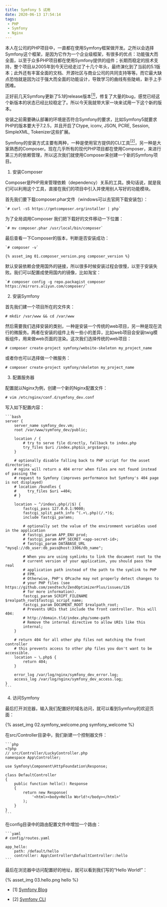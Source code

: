 ```yaml
---
title: Symfony 5 试用
date: 2020-06-13 17:54:14
tags:
 - PHP
 - Symfony
 - Nginx
---
```


本人在公司的PHP项目中，一直都在使用Symfony框架做开发。之所以会选择Symfony这个框架，是因为它作为一个企业级框架，有很多的优点：功能强大而全面，以至于众多PHP项目都在使用Symfony提供的组件；长期而稳定的技术支持，整个项目从2005年到今天已经走过了十几个年头，最终演化到了当前的5.1版本；此外还有丰富全面的文档、开源社区与商业公司的共同支持等等。而它最大缺点恐怕就是因为过于强大而全面的功能设计，导致学习的曲线有些陡峭，新手上手困难。

正好前几天Symfony更新了5.1的release版本[<sup>[1]</sup>](#refer-anchor-1)，修复了大量的bug，感觉已经这个新版本的状态已经比较稳定了。所以今天我就带大家一块来试用一下这个新的版本。

<!-- more -->

安装之前需要确认部署的环境是否符合Symfony的要求，比如Symfony5就要求PHP的版本要大于7.2.5，并且开启了Ctype, iconv, JSON, PCRE, Session, SimpleXML, Tokenizer这些扩展。

Symfony的安装方式主要有两种，一种是使用官方提供的CLI工具[<sup>[2]</sup>](#refer-anchor-2)，另一种是大家熟悉的Composer。现在几乎所有的现代PHP项目都在使用Composer，来进行第三方的依赖管理，所以这次我们就使用Composer来创建一个新的Symfony项目。

1. 安装Composer

  Composer是PHP用来管理依赖（dependency）关系的工具。换句话说，就是我们可以利用这个工具，直接在我们的项目中引入并使用别人写好的功能模块。

  首先我们要下载composer.phar文件（windows可以去官网下载安装包）：

    `# curl -sS https://getcomposer.org/installer | php`

  为了全局调用Composer 我们把下载好的文件移动一下位置：

    `# mv composer.phar /usr/local/bin/composer`

  最后查看一下Composer的版本，判断是否安装成功：

    `# composer -v`

    {% asset_img 01.composer_version.png composer_version %}

  默认安装依赖会使用国外的链接，所以很多时候安装过程会很慢，以至于安装失败。我们可以配置成使用国内的镜像，比如淘宝：

    `# composer config -g repo.packagist composer https://mirrors.aliyun.com/composer/`

2. 安装Symfony

  首先我们建一个项目所在的文件夹：

  `# mkdir /var/www && cd /var/www`

  然后需要我们选择安装的类别，一种是安装一个传统的web项目，另一种是现在流行的微服务。两者在安装的组件上有一些小的差异，比如web项目会安装twig模板组件，用来做web页面的渲染。这次我们选择传统的web项目：

  `# composer create-project symfony/website-skeleton my_project_name`

  或者你也可以选择做一个微服务：

  `# composer create-project symfony/skeleton my_project_name`

3. 配置服务器

  配置就以Nginx为例，创建一个新的Nginx配置文件：

  `# vim /etc/nginx/conf.d/symfony_dev.conf`

  写入如下配置内容：

    ```bash
    server {
        server_name symfony_dev.vm;
        root /var/www/symfony_dev/public;

        location / {
            # try to serve file directly, fallback to index.php
            try_files $uri /index.php$is_args$args;
        }

        # optionally disable falling back to PHP script for the asset directories;
        # nginx will return a 404 error when files are not found instead of passing the
        # request to Symfony (improves performance but Symfony's 404 page is not displayed)
        # location /bundles {
        #     try_files $uri =404;
        # }

        location ~ ^/index\.php(/|$) {
            fastcgi_pass 127.0.0.1:9000;
            fastcgi_split_path_info ^(.+\.php)(/.*)$;
            include fastcgi_params;

            # optionally set the value of the environment variables used in the application
            # fastcgi_param APP_ENV prod;
            # fastcgi_param APP_SECRET <app-secret-id>;
            # fastcgi_param DATABASE_URL "mysql://db_user:db_pass@host:3306/db_name";

            # When you are using symlinks to link the document root to the
            # current version of your application, you should pass the real
            # application path instead of the path to the symlink to PHP
            # FPM.
            # Otherwise, PHP's OPcache may not properly detect changes to
            # your PHP files (see https://github.com/zendtech/ZendOptimizerPlus/issues/126
            # for more information).
            fastcgi_param SCRIPT_FILENAME $realpath_root$fastcgi_script_name;
            fastcgi_param DOCUMENT_ROOT $realpath_root;
            # Prevents URIs that include the front controller. This will 404:
            # http://domain.tld/index.php/some-path
            # Remove the internal directive to allow URIs like this
            internal;
        }

        # return 404 for all other php files not matching the front controller
        # this prevents access to other php files you don't want to be accessible.
        location ~ \.php$ {
            return 404;
        }

        error_log /var/log/nginx/symfony_dev_error.log;
        access_log /var/log/nginx/symfony_dev_access.log;
    }
    ```

4. 访问Symfony

  最后打开浏览器，输入我们配置好的域名访问，就可以看到Symfony的欢迎页面：

  {% asset_img 02.symfony_welcome.png symfony_welcome %}

  在src/Controller目录中，我们新建一个控制器文件：

    ```php
    <?php
    // src/Controller/LuckyController.php
    namespace App\Controller;

    use Symfony\Component\HttpFoundation\Response;

    class DefaultController
    {
        public function hello(): Response
        {
            return new Response(
                '<html><body>Hello World!</body></html>'
            );
        }
    }
    ```
  在config目录中的路由配置文件中增加一个路由：

    ```yaml
    # config/routes.yaml

    app_hello:
        path: /default/hello
        controller: App\Controller\DafualtController::hello
    ```
  最后在浏览器中访问配置好的地址，就可以看到我们写的“Hello World!”：

  {% asset_img 03.hello.png hello %}

<div id="refer-anchor-1"></div>

- [1] [Symfony Blog](https://symfony.com/blog/symfony-5-1-1-released)

<div id="refer-anchor-2"></div>

- [2] [Symfony CLI](https://symfony.com/download)

